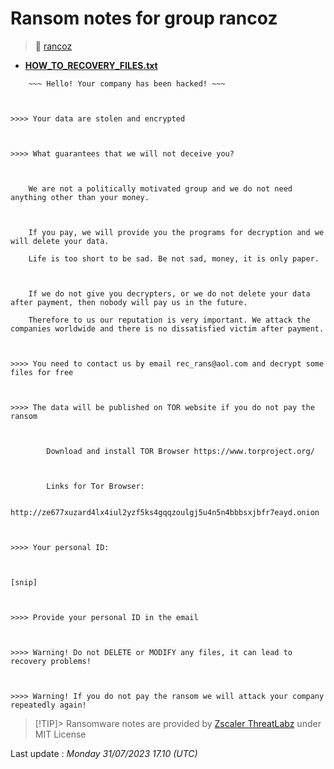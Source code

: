 # Ransom notes for group rancoz
> 🔗 [rancoz](group/rancoz)
* **[HOW_TO_RECOVERY_FILES.txt](https://ransomware.live/ransomware_notes/rancoz/HOW_TO_RECOVERY_FILES.txt)**

```
	~~~ Hello! Your company has been hacked! ~~~

	

>>>> Your data are stolen and encrypted



>>>> What guarantees that we will not deceive you? 



	We are not a politically motivated group and we do not need anything other than your money. 

    

	If you pay, we will provide you the programs for decryption and we will delete your data. 

	Life is too short to be sad. Be not sad, money, it is only paper.

    

	If we do not give you decrypters, or we do not delete your data after payment, then nobody will pay us in the future. 

	Therefore to us our reputation is very important. We attack the companies worldwide and there is no dissatisfied victim after payment.



>>>> You need to contact us by email rec_rans@aol.com and decrypt some files for free



>>>> The data will be published on TOR website if you do not pay the ransom

		

		Download and install TOR Browser https://www.torproject.org/

		

		Links for Tor Browser:

		http://ze677xuzard4lx4iul2yzf5ks4gqqzoulgj5u4n5n4bbbsxjbfr7eayd.onion

		

>>>> Your personal ID:



[snip]



>>>> Provide your personal ID in the email



>>>> Warning! Do not DELETE or MODIFY any files, it can lead to recovery problems!



>>>> Warning! If you do not pay the ransom we will attack your company repeatedly again!

```


> [!TIP]> Ransomware notes are provided by [Zscaler ThreatLabz](https://github.com/threatlabz/ransomware_notes) under MIT License
> 




Last update : _Monday 31/07/2023 17.10 (UTC)_

